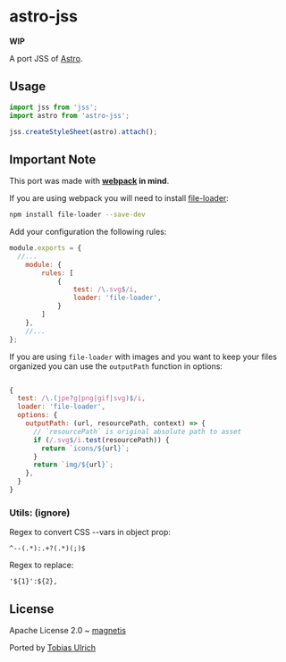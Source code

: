 
# astro-jss

**WIP**

A port JSS of [Astro](https://github.com/magnetis/astro).

## Usage

```javascript
import jss from 'jss';
import astro from 'astro-jss';

jss.createStyleSheet(astro).attach();
```

## Important Note

This port was made with **[webpack](https://webpack.js.org/) in mind**.

If you are using webpack you will need to install [file-loader](https://github.com/webpack-contrib/file-loader):

```bash
npm install file-loader --save-dev
```

Add your configuration the following rules:

```javascript
module.exports = {
  //...
    module: {
        rules: [
            {
                test: /\.svg$/i,
                loader: 'file-loader',
            }
        ]
    },
    //...
};
```

If you are using `file-loader` with images and you want to keep your files organized you can use the `outputPath` function in options:

```javascript

{
  test: /\.(jpe?g|png|gif|svg)$/i,
  loader: 'file-loader',
  options: {
    outputPath: (url, resourcePath, context) => {
      // `resourcePath` is original absolute path to asset
      if (/.svg$/i.test(resourcePath)) {
        return `icons/${url}`;
      }
      return `img/${url}`;
    },
  }
}

```


### Utils: (ignore)

Regex to convert CSS --vars in object prop: 

`^--(.*):.+?(.*)(;)$`

Regex to replace:

`'${1}':${2},`

## License

Apache License 2.0 ~ [magnetis](https://github.com/magnetis)

Ported by [Tobias Ulrich](https://github.com/tobiasbu)